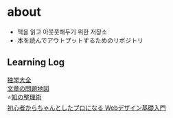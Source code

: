 # about

- 책을 읽고 아웃풋해두기 위한 저장소
- 本を読んでアウトプットするためのリポジトリ

## Learning Log

[独学大全](独学大全/0_list.md#%E7%8B%AC%E5%AD%A6%E5%A4%A7%E5%85%A8)  
[文章の問題地図](文章の問題地図/list.md)  
⭐[知の整理術](知の整理術/list.md)  
[初心者からちゃんとしたプロになる Webデザイン基礎入門](初心者からちゃんとしたプロになる_Webデザイン基礎入門/list.md)  
